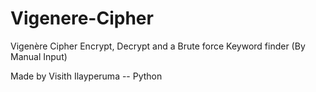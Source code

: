 # Vigenere-Cipher
Vigenère Cipher Encrypt, Decrypt and a Brute force Keyword finder (By Manual Input)

Made by Visith Ilayperuma
-- Python
